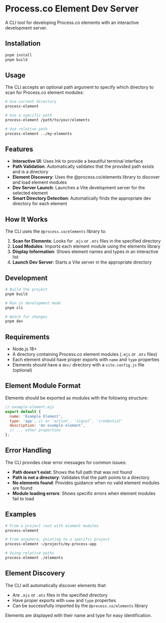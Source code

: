 # Process.co Element Dev Server

A CLI tool for developing Process.co elements with an interactive development server.

## Installation

```bash
pnpm install
pnpm build
```

## Usage

The CLI accepts an optional path argument to specify which directory to scan for Process.co element modules:

```bash
# Use current directory
process-element

# Use a specific path
process-element /path/to/your/elements

# Use relative path
process-element ../my-elements
```

## Features

- **Interactive UI**: Uses Ink to provide a beautiful terminal interface
- **Path Validation**: Automatically validates that the provided path exists and is a directory
- **Element Discovery**: Uses the @process.co/elements library to discover and load element modules
- **Dev Server Launch**: Launches a Vite development server for the selected element
- **Smart Directory Detection**: Automatically finds the appropriate dev directory for each element

## How It Works

The CLI uses the `@process.co/elements` library to:

1. **Scan for Elements**: Looks for `.mjs` or `.mts` files in the specified directory
2. **Load Modules**: Imports each element module using the elements library
3. **Display Information**: Shows element names and types in an interactive list
4. **Launch Dev Server**: Starts a Vite server in the appropriate directory

## Development

```bash
# Build the project
pnpm build

# Run in development mode
pnpm cli

# Watch for changes
pnpm dev
```

## Requirements

- Node.js 18+
- A directory containing Process.co element modules (`.mjs` or `.mts` files)
- Each element should have proper exports with `name` and `type` properties
- Elements should have a `dev/` directory with a `vite.config.js` file (optional)

## Element Module Format

Elements should be exported as modules with the following structure:

```javascript
// example-element.mjs
export default {
  name: 'Example Element',
  type: 'app', // or 'action', 'signal', 'credential'
  description: 'An example element',
  // ... other properties
};
```

## Error Handling

The CLI provides clear error messages for common issues:

- **Path doesn't exist**: Shows the full path that was not found
- **Path is not a directory**: Validates that the path points to a directory
- **No elements found**: Provides guidance when no valid element modules are found
- **Module loading errors**: Shows specific errors when element modules fail to load

## Examples

```bash
# From a project root with element modules
process-element

# From anywhere, pointing to a specific project
process-element ~/projects/my-process-app

# Using relative paths
process-element ./elements
```

## Element Discovery

The CLI will automatically discover elements that:

- Are `.mjs` or `.mts` files in the specified directory
- Have proper exports with `name` and `type` properties
- Can be successfully imported by the `@process.co/elements` library

Elements are displayed with their name and type for easy identification. 